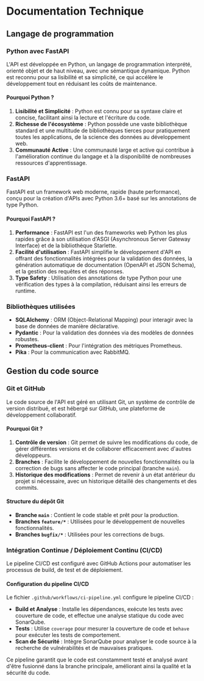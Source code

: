 # Documentation Technique

## Langage de programmation

### Python avec FastAPI

L'API est développée en Python, un langage de programmation interprété, orienté objet et de haut niveau, avec une sémantique dynamique. Python est reconnu pour sa lisibilité et sa simplicité, ce qui accélère le développement tout en réduisant les coûts de maintenance.

#### Pourquoi Python ?

1. **Lisibilité et Simplicité** : Python est connu pour sa syntaxe claire et concise, facilitant ainsi la lecture et l'écriture du code.
2. **Richesse de l'écosystème** : Python possède une vaste bibliothèque standard et une multitude de bibliothèques tierces pour pratiquement toutes les applications, de la science des données au développement web.
3. **Communauté Active** : Une communauté large et active qui contribue à l'amélioration continue du langage et à la disponibilité de nombreuses ressources d'apprentissage.

### FastAPI

FastAPI est un framework web moderne, rapide (haute performance), conçu pour la création d'APIs avec Python 3.6+ basé sur les annotations de type Python.

#### Pourquoi FastAPI ?

1. **Performance** : FastAPI est l'un des frameworks web Python les plus rapides grâce à son utilisation d'ASGI (Asynchronous Server Gateway Interface) et de la bibliothèque Starlette.
2. **Facilité d'utilisation** : FastAPI simplifie le développement d'API en offrant des fonctionnalités intégrées pour la validation des données, la génération automatique de documentation (OpenAPI et JSON Schema), et la gestion des requêtes et des réponses.
3. **Type Safety** : Utilisation des annotations de type Python pour une vérification des types à la compilation, réduisant ainsi les erreurs de runtime.

### Bibliothèques utilisées

- **SQLAlchemy** : ORM (Object-Relational Mapping) pour interagir avec la base de données de manière déclarative.
- **Pydantic** : Pour la validation des données via des modèles de données robustes.
- **Prometheus-client** : Pour l'intégration des métriques Prometheus.
- **Pika** : Pour la communication avec RabbitMQ.

## Gestion du code source

### Git et GitHub

Le code source de l'API est géré en utilisant Git, un système de contrôle de version distribué, et est hébergé sur GitHub, une plateforme de développement collaboratif.

#### Pourquoi Git ?

1. **Contrôle de version** : Git permet de suivre les modifications du code, de gérer différentes versions et de collaborer efficacement avec d'autres développeurs.
2. **Branches** : Facilite le développement de nouvelles fonctionnalités ou la correction de bugs sans affecter le code principal (branche `main`).
3. **Historique des modifications** : Permet de revenir à un état antérieur du projet si nécessaire, avec un historique détaillé des changements et des commits.

#### Structure du dépôt Git

- **Branche `main`** : Contient le code stable et prêt pour la production.
- **Branches `feature/*`** : Utilisées pour le développement de nouvelles fonctionnalités.
- **Branches `bugfix/*`** : Utilisées pour les corrections de bugs.

### Intégration Continue / Déploiement Continu (CI/CD)

Le pipeline CI/CD est configuré avec GitHub Actions pour automatiser les processus de build, de test et de déploiement.

#### Configuration du pipeline CI/CD

Le fichier `.github/workflows/ci-pipeline.yml` configure le pipeline CI/CD :

- **Build et Analyse** : Installe les dépendances, exécute les tests avec couverture de code, et effectue une analyse statique du code avec SonarQube.
- **Tests** : Utilise `coverage` pour mesurer la couverture de code et `behave` pour exécuter les tests de comportement.
- **Scan de Sécurité** : Intègre SonarQube pour analyser le code source à la recherche de vulnérabilités et de mauvaises pratiques.

Ce pipeline garantit que le code est constamment testé et analysé avant d'être fusionné dans la branche principale, améliorant ainsi la qualité et la sécurité du code.